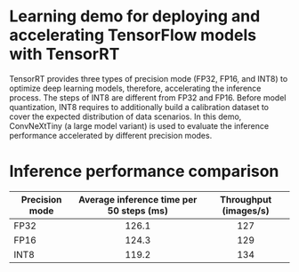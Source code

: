 # Learning demo for deploying and accelerating TensorFlow models with TensorRT

TensorRT provides three types of precision mode (FP32, FP16, and INT8) to optimize deep learning models, therefore, accelerating the inference process. The steps of INT8 are different from FP32 and FP16. Before model quantization, INT8 requires to additionally build a calibration dataset to cover the expected distribution of data scenarios. In this demo, ConvNeXtTiny (a large model variant) is used to evaluate the inference performance accelerated by different precision modes. 

# Inference performance comparison
 Precision mode      | Average inference time per 50 steps (ms)     | Throughput (images/s)   
 -------- | :-----------:  | :-----------: 
 FP32     | 126.1     | 127       
 FP16     | 124.3     | 129       
 INT8     | 119.2     | 134
